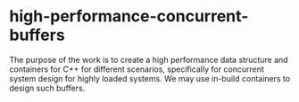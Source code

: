 high-performance-concurrent-buffers
===================================

The purpose of the work is to create a high performance data structure and containers for C++  for different scenarios, specifically for concurrent system design for highly loaded systems. We may use in-build containers to design such buffers. 
